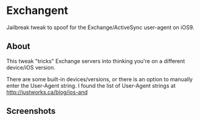 # Exchangent

Jailbreak tweak to spoof for the Exchange/ActiveSync user-agent on iOS9.

## About

This tweak "tricks" Exchange servers into thinking you're on a different device/iOS version.

There are some built-in devices/versions, or there is an option to manually enter the User-Agent string. I found the list of User-Agent strings at http://justworks.ca/blog/ios-and

## Screenshots

